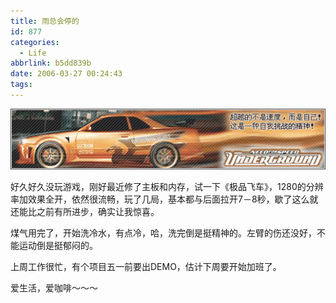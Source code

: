 ```yaml
---
title: 雨总会停的
id: 877
categories:
  - Life
abbrlink: b5dd839b
date: 2006-03-27 00:24:43
tags:
---
```


![](/images/2006/03/27_2006-3-327624827_12724.gif)

好久好久没玩游戏，刚好最近修了主板和内存，试一下《极品飞车》，1280的分辨率加效果全开，依然很流畅，玩了几局，基本都与后面拉开7－8秒，歇了这么就还能比之前有所进步，确实让我惊喜。

煤气用完了，开始洗冷水，有点冷，哈，洗完倒是挺精神的。左臂的伤还没好，不能运动倒是挺郁闷的。

上周工作很忙，有个项目五一前要出DEMO，估计下周要开始加班了。

爱生活，爱咖啡～～～ 